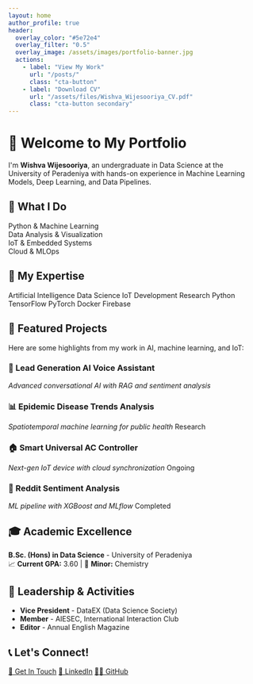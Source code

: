 ```yaml
---
layout: home
author_profile: true
header:
  overlay_color: "#5e72e4"
  overlay_filter: "0.5"
  overlay_image: /assets/images/portfolio-banner.jpg
  actions:
    - label: "View My Work"
      url: "/posts/"
      class: "cta-button"
    - label: "Download CV"
      url: "/assets/files/Wishva_Wijesooriya_CV.pdf"
      class: "cta-button secondary"
---
```


# 🚀 Welcome to My Portfolio

I'm **Wishva Wijesooriya**, an undergraduate in Data Science at the University of Peradeniya with hands-on experience in Machine Learning Models, Deep Learning, and Data Pipelines.

## 🎯 What I Do

<div class="skill-bar">
  <div class="skill-progress" style="width: 90%;">Python & Machine Learning</div>
</div>

<div class="skill-bar">
  <div class="skill-progress" style="width: 85%;">Data Analysis & Visualization</div>
</div>

<div class="skill-bar">
  <div class="skill-progress" style="width: 80%;">IoT & Embedded Systems</div>
</div>

<div class="skill-bar">
  <div class="skill-progress" style="width: 75%;">Cloud & MLOps</div>
</div>

## 💼 My Expertise

<span class="skill-tag ai">Artificial Intelligence</span>
<span class="skill-tag data">Data Science</span>
<span class="skill-tag iot">IoT Development</span>
<span class="skill-tag research">Research</span>
<span class="skill-tag">Python</span>
<span class="skill-tag">TensorFlow</span>
<span class="skill-tag">PyTorch</span>
<span class="skill-tag">Docker</span>
<span class="skill-tag">Firebase</span>

## 🔬 Featured Projects

Here are some highlights from my work in AI, machine learning, and IoT:

### 🎤 Lead Generation AI Voice Assistant
*Advanced conversational AI with RAG and sentiment analysis*

### 📊 Epidemic Disease Trends Analysis  
*Spatiotemporal machine learning for public health* <span class="status-badge status-research">Research</span>

### 🏠 Smart Universal AC Controller
*Next-gen IoT device with cloud synchronization* <span class="status-badge status-ongoing">Ongoing</span>

### 📱 Reddit Sentiment Analysis
*ML pipeline with XGBoost and MLflow* <span class="status-badge status-completed">Completed</span>

## 🎓 Academic Excellence

**B.Sc. (Hons) in Data Science** - University of Peradeniya  
📈 **Current GPA:** 3.60 | 🧪 **Minor:** Chemistry

## 🌟 Leadership & Activities

- **Vice President** - DataEX (Data Science Society)
- **Member** - AIESEC, International Interaction Club
- **Editor** - Annual English Magazine

## 📞 Let's Connect!

<a href="mailto:wishva.wijesooriyaco@gmail.com" class="cta-button">📧 Get In Touch</a>
<a href="https://linkedin.com/in/wishva-wijesooriya" class="cta-button secondary">💼 LinkedIn</a>
<a href="https://github.com/Wishva12" class="cta-button accent">👨‍💻 GitHub</a>